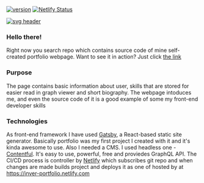 [![version](https://img.shields.io/github/package-json/v/invermn/portfolio)](https://github.com/invermn/portfolio) [![Netlify Status](https://api.netlify.com/api/v1/badges/1c406493-f410-430e-b24e-1ec270eb3740/deploy-status)](https://app.netlify.com/sites/inver-portfolio/deploys)

[![svg header](https://svg-banners.vercel.app/api?type=luminance&text1=Inver's%20Portfolio&width=800&height=300)](https://github.com/Akshay090/svg-banners)

### Hello there!
Right now you search repo which contains source code of mine self-created portfolio webpage. Want to see it in action? Just click [the link](https://inver-portfolio.netlify.app)

### Purpose
The page contains basic information about user, skills that are stored for easier read in graph viewer and short biography. The webpage intoduces me, and even the source code of it is a good example of some my front-end developer skills


### Technologies
As front-end framework  I have used [Gatsby](https://www.gatsbyjs.com), a React-based static site generator.  Basically portfolio was my first project I created with it and it's kinda awesome to use. Also I needed a CMS. I used headless one - [Contentful](https://www.contentful.com). It's easy to use, powerful, free and proviedes GraphQL API. The CI/CD process is controller by [Netlify](https://www.netlify.com) which subscribes git repo and when changes are made builds project and deploys it as one of hosted by at https://inver-portfolio.netlify.com